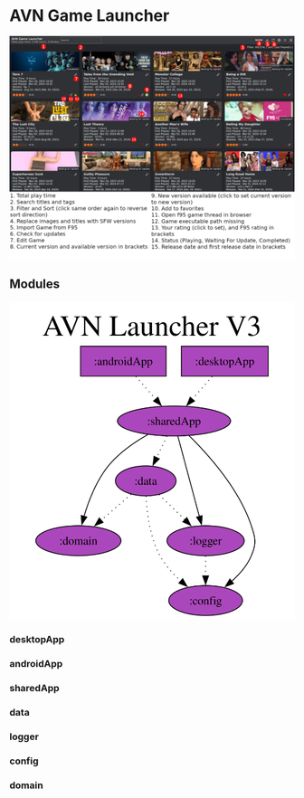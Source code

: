 # AVN Game Launcher
![features](docs/features.png)

## Modules
![module graph](docs/project-dependency-graph.svg)

### desktopApp
### androidApp
### sharedApp
### data
### logger
### config
### domain